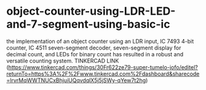 # object-counter-using-LDR-LED-and-7-segment-using-basic-ic
the implementation of an object counter using an LDR input, IC 7493 4-bit counter, IC 4511 seven-segment decoder, seven-segment display for decimal count, and LEDs for binary count has resulted in a robust and versatile counting system.
TINKERCAD LINK
(https://www.tinkercad.com/things/30Fr622ze79-super-tumelo-jofo/editel?returnTo=https%3A%2F%2Fwww.tinkercad.com%2Fdashboard&sharecode=lrvrMqWWTNUCxBhjuiUQqvdqlX5j5jSWy-qYew7t2hg)
